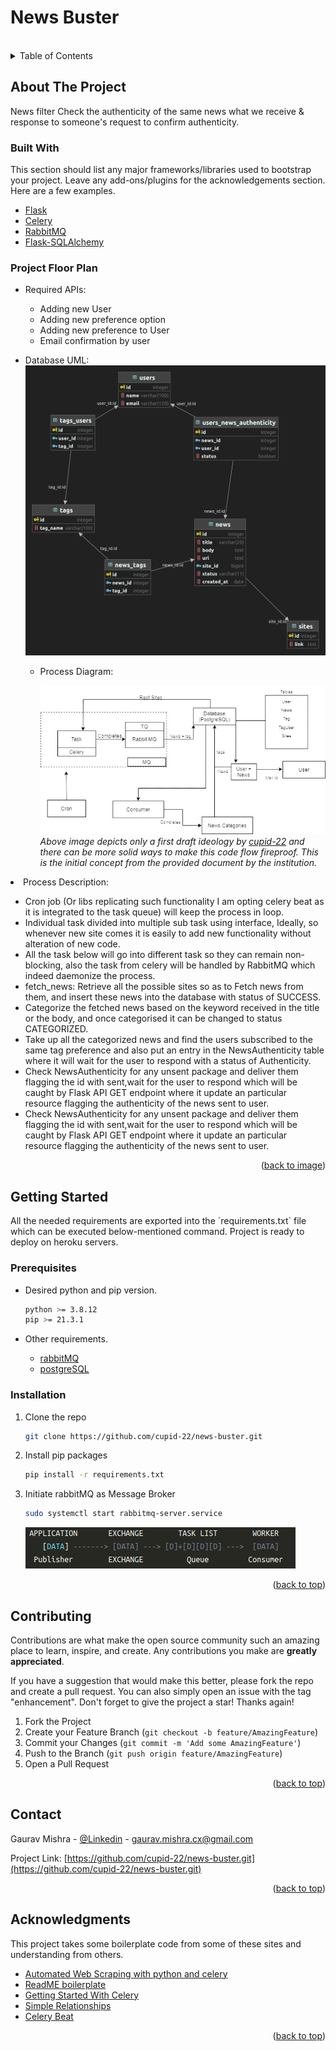 # News Buster

<br />
<div id="top"></div>
<!-- TABLE OF CONTENTS -->
<details>
  <summary>Table of Contents</summary>
  <ol>
    <li>
      <a href="#about-the-project">About The Project</a>
      <ul>
        <li><a href="#built-with">Built With</a></li>
        <li><b><a href="#flow-of-project">Project Flow</a></b></li>
      </ul>
    </li>
    <li><a href="#getting-started">Getting Started</a></li>
      <ul>
        <li><a href="#prerequisite">Prerequisite</a></li>
        <li><a href="#installation">Installation</a></li>
      </ul>
    <li><a href="#contributing">Contributing</a></li>
    <li><a href="#contact">Contact</a></li>
    <li><a href="#acknowledgments">Acknowledgments</a></li>
  </ol>
</details>



<!-- ABOUT THE PROJECT -->

## About The Project

<div id="about-the-project"></div>

News filter Check the authenticity of the same news what we receive & response to someone's request to confirm
authenticity.

### Built With

<div id="built-with"></div>
This section should list any major frameworks/libraries used to bootstrap your project. Leave any add-ons/plugins for
the acknowledgements section. Here are a few examples.

* [Flask](https://flask.palletsprojects.com/en/2.0.x/)
* [Celery](https://flask.palletsprojects.com/en/2.0.x/patterns/celery/)
* [RabbitMQ](https://www.rabbitmq.com/)
* [Flask-SQLAlchemy](https://flask-sqlalchemy.palletsprojects.com/en/2.x/)

<!-- flow-of-project -->

### Project Floor Plan

<div id="flow-of-project"></div>
<!-- TODO: finalising the code flow here -->

- Required APIs:
    * Adding new User
    * Adding new preference option
    * Adding new preference to User
    * Email confirmation by user

- Database UML:
  ![database_uml.png](readme_content/database_uml.png)

  - Process Diagram:
      <div id="image"></div>

    ![Mind Mapping.png](readme_content/flow_diagram.jpg)
      <br/>
  _Above image depicts only a first draft ideology by [cupid-22](https://github.com/cupid-22) and there can be more solid
  ways to make this code flow fireproof. This is the initial concept from the provided document by the institution._
<li>Process Description:</li>
<ul>
    <li>Cron job (Or libs replicating such functionality I am opting celery beat as it is integrated to the task queue) will keep the process in loop.</li> 
    <li>Individual task divided into multiple sub task using interface, Ideally, so whenever new site comes it is easily to add new functionality without alteration of new code.</li>
    <li>All the task below will go into different task so they can remain non-blocking, also the task from celery will be handled by RabbitMQ which indeed daemonize the process.</li>
    <li>fetch_news: Retrieve all the possible sites so as to Fetch news from them, and insert these news into the database with status of SUCCESS.</li>
    <li>Categorize the fetched news based on the keyword received in the title or the body, and once categorised it can be changed to status CATEGORIZED.</li>
    <li>Take up all the categorized news and find the users subscribed to the same tag preference and also put an entry in the NewsAuthenticity table where it will wait for the user to respond with a status of Authenticity.</li>
    <li>Check NewsAuthenticity for any unsent package and deliver them flagging the id with sent,wait for the user to respond which will be caught by Flask API GET endpoint where it update an particular resource flagging the authenticity of the news sent to user.</li>
    <li>Check NewsAuthenticity for any unsent package and deliver them flagging the id with sent,wait for the user to respond which will be caught by Flask API GET endpoint where it update an particular resource flagging the authenticity of the news sent to user.</li>
</ul>
<p align="right">(<a href="#image">back to image</a>)</p>

<!-- GETTING STARTED -->

## Getting Started

<div id="getting-started"></div>
All the needed requirements are exported into the `requirements.txt` file which can be executed below-mentioned command.
Project is ready to deploy on heroku servers.

### Prerequisites

<div id="prerequisite"></div>

* Desired python and pip version.
  ```sh
  python >= 3.8.12
  pip >= 21.3.1
  ```

* Other requirements.<br>
    - [rabbitMQ](https://computingforgeeks.com/how-to-install-latest-rabbitmq-server-on-ubuntu-linux/)
    - [postgreSQL](https://www.digitalocean.com/community/tutorials/how-to-install-postgresql-on-ubuntu-20-04-quickstart)

### Installation

<div id="installation"></div>

1. Clone the repo
   ```sh
   git clone https://github.com/cupid-22/news-buster.git
   ```
2. Install pip packages
   ```sh
   pip install -r requirements.txt 
   ```
3. Initiate rabbitMQ as Message Broker
   ```sh
   sudo systemctl start rabbitmq-server.service
   ```
   ![img.png](readme_content/img.png)

<p align="right">(<a href="#top">back to top</a>)</p>

<!-- CONTRIBUTING -->

## Contributing

<div id="contributing"></div>

Contributions are what make the open source community such an amazing place to learn, inspire, and create. Any
contributions you make are **greatly appreciated**.

If you have a suggestion that would make this better, please fork the repo and create a pull request. You can also
simply open an issue with the tag "enhancement". Don't forget to give the project a star! Thanks again!

1. Fork the Project
2. Create your Feature Branch (`git checkout -b feature/AmazingFeature`)
3. Commit your Changes (`git commit -m 'Add some AmazingFeature'`)
4. Push to the Branch (`git push origin feature/AmazingFeature`)
5. Open a Pull Request

<p align="right">(<a href="#top">back to top</a>)</p>





<!-- CONTACT -->

## Contact

<div id="contact"></div>

Gaurav Mishra - [@Linkedin](https://www.linkedin.com/in/gaurav-mishra-work/) - gaurav.mishra.cx@gmail.com

Project Link: [https://github.com/cupid-22/news-buster.git](https://github.com/cupid-22/news-buster.git)

<p align="right">(<a href="#top">back to top</a>)</p>



<!-- ACKNOWLEDGMENTS -->

## Acknowledgments

<div id="acknowledgments"></div>

This project takes some boilerplate code from some of these sites and understanding from others.

* [Automated Web Scraping with python and celery](https://codeburst.io/automated-web-scraping-with-python-and-celery-ac02a4a9ce51)
* [ReadME boilerplate](https://github.com/othneildrew/Best-README-Template/edit/master/README.md)
* [Getting Started With Celery](https://www.youtube.com/watch?v=THxCy-6EnQM)
* [Simple Relationships](https://flask-sqlalchemy.palletsprojects.com/en/2.x/quickstart/#a-minimal-application)
* [Celery Beat](https://docs.celeryproject.org/en/stable/userguide/periodic-tasks.html#entries)

<p align="right">(<a href="#top">back to top</a>)</p>
